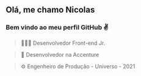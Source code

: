## Olá, me chamo Nicolas 
### Bem vindo ao meu perfil GitHub ✌️

> 👨🏻‍💻 Desenvolvedor Front-end Jr.

> 💼 Desenvolvedor na Accenture

> ⚙️ Engenheiro de Produção - Universo - 2021
